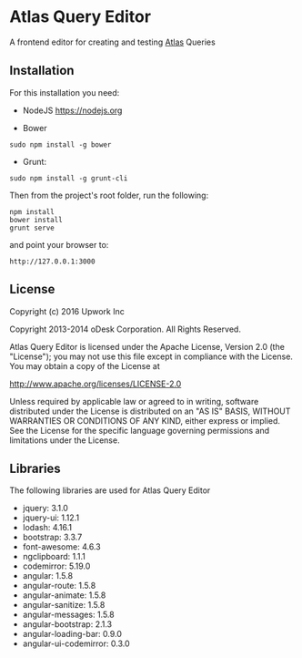 # Atlas Query Editor
  
A frontend editor for creating and testing [Atlas](https://github.com/Netflix/atlas) Queries 

## Installation

For this installation you need:

* NodeJS https://nodejs.org

* Bower

```
sudo npm install -g bower
```
* Grunt:
```
sudo npm install -g grunt-cli
```

Then from the project's root folder, run the following:
```
npm install
bower install
grunt serve
```
and point your browser to:
```
http://127.0.0.1:3000
```

## License

Copyright (c) 2016 Upwork Inc

Copyright 2013-2014 oDesk Corporation. All Rights Reserved.

Atlas Query Editor is licensed under the Apache License, Version 2.0 (the "License");
you may not use this file except in compliance with the License.
You may obtain a copy of the License at

http://www.apache.org/licenses/LICENSE-2.0

Unless required by applicable law or agreed to in writing, software
distributed under the License is distributed on an "AS IS" BASIS,
WITHOUT WARRANTIES OR CONDITIONS OF ANY KIND, either express or implied.
See the License for the specific language governing permissions and
limitations under the License.

## Libraries

The following libraries are used for Atlas Query Editor 

* jquery: 3.1.0
* jquery-ui: 1.12.1
* lodash: 4.16.1
* bootstrap: 3.3.7
* font-awesome: 4.6.3
* ngclipboard: 1.1.1
* codemirror: 5.19.0
* angular: 1.5.8
* angular-route: 1.5.8
* angular-animate: 1.5.8
* angular-sanitize: 1.5.8
* angular-messages: 1.5.8
* angular-bootstrap: 2.1.3
* angular-loading-bar: 0.9.0
* angular-ui-codemirror: 0.3.0
